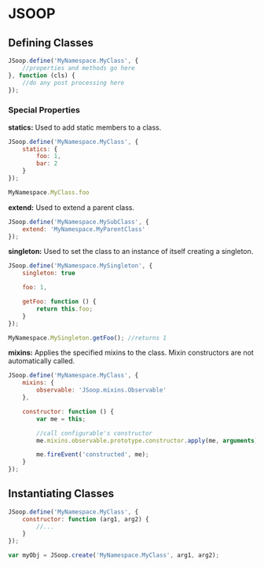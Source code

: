 JSOOP
=====

## Defining Classes ##

```js
JSoop.define('MyNamespace.MyClass', {
	//properties and methods go here
}, function (cls) {
	//do any post processing here
});
```

### Special Properties ###

**statics:** Used to add static members to a class.

```js
JSoop.define('MyNamespace.MyClass', {
	statics: {
		foo: 1,
		bar: 2
	}
});

MyNamespace.MyClass.foo
```

**extend:** Used to extend a parent class.

```js
JSoop.define('MyNamespace.MySubClass', {
	extend: 'MyNamespace.MyParentClass'
});
```
**singleton:** Used to set the class to an instance of itself creating a singleton.

```js
JSoop.define('MyNamespace.MySingleton', {
	singleton: true

	foo: 1,

	getFoo: function () {
		return this.foo;
	}
});

MyNamespace.MySingleton.getFoo(); //returns 1
```
**mixins:** Applies the specified mixins to the class. Mixin constructors are not automatically called.

```js
JSoop.define('MyNamespace.MyClass', {
	mixins: {
		observable: 'JSoop.mixins.Observable'
	},

	constructor: function () {
		var me = this;

		//call configurable's constructor
		me.mixins.observable.prototype.constructor.apply(me, arguments);

		me.fireEvent('constructed', me);
	}
});
```
## Instantiating Classes ##

```js
JSoop.define('MyNamespace.MyClass', {
	constructor: function (arg1, arg2) {
		//...
	}
});

var myObj = JSoop.create('MyNamespace.MyClass', arg1, arg2);
```
